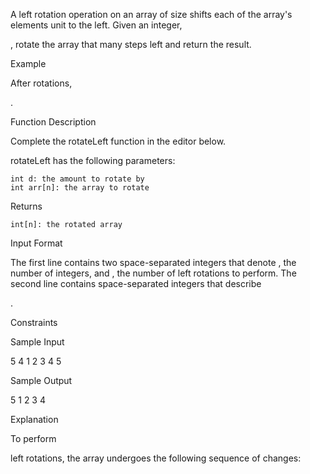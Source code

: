 A left rotation operation on an array of size shifts each of the array's elements unit to the left. Given an integer,

, rotate the array that many steps left and return the result.

Example

After rotations,

.

Function Description

Complete the rotateLeft function in the editor below.

rotateLeft has the following parameters:

    int d: the amount to rotate by
    int arr[n]: the array to rotate

Returns

    int[n]: the rotated array

Input Format

The first line contains two space-separated integers that denote
, the number of integers, and , the number of left rotations to perform.
The second line contains space-separated integers that describe

.

Constraints

Sample Input

5 4
1 2 3 4 5

Sample Output

5 1 2 3 4

Explanation

To perform

left rotations, the array undergoes the following sequence of changes:

